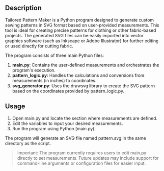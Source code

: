 
<H2>Description</H2>

Tailored Pattern Maker is a Python program designed to generate custom sewing patterns in SVG format based on user-provided measurements. This tool is ideal for creating precise patterns for clothing or other fabric-based projects. The generated SVG files can be easily imported into vector graphics software (such as Inkscape or Adobe Illustrator) for further editing or used directly for cutting fabric.

The program consists of three main Python files:

1. **main.py**: Contains the user-defined measurements and orchestrates the program's execution.
2. **pattern_logic.py**: Handles the calculations and conversions from measurements (in inches) to coordinates.
3. **svg_generator.py**: Uses the drawsvg library to create the SVG pattern based on the coordinates provided by pattern_logic.py.

<H2>Usage</H2>

1. Open main.py and locate the section where measurements are defined.
2. Edit the variables to input your desired measurements.
3. Run the program using Python (main.py):

  The program will generate an SVG file named pattern.svg in the same directory as the script.

> Important: The program currently requires users to edit main.py directly to set measurements. Future updates may include support for command-line arguments or configuration files for easier input.
